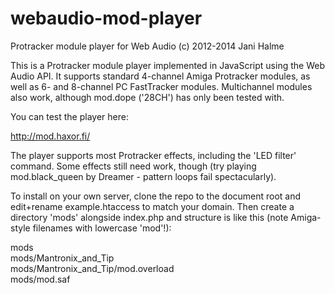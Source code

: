 webaudio-mod-player
===================

Protracker module player for Web Audio (c) 2012-2014 Jani Halme

This is a Protracker module player implemented in JavaScript using the Web Audio API. It supports standard 4-channel Amiga Protracker modules, as well as 6- and 8-channel PC FastTracker modules. Multichannel modules also work, although mod.dope ('28CH') has only been tested with.

You can test the player here:

<a href="http://mod.haxor.fi/">http://mod.haxor.fi/</a>

The player supports most Protracker effects, including the 'LED filter' command. Some effects still need work, though (try playing mod.black_queen by Dreamer - pattern loops fail spectacularly).

To install on your own server, clone the repo to the document root and edit+rename example.htaccess to match your domain. Then create a directory 'mods' alongside index.php and structure is like this (note Amiga-style filenames with lowercase 'mod'!):

mods<br/>
mods/Mantronix_and_Tip<br/>
mods/Mantronix_and_Tip/mod.overload<br/>
mods/mod.saf<br/>

